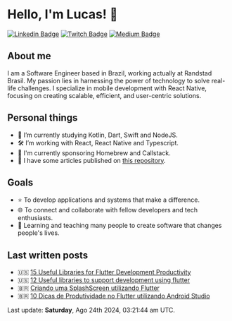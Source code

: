 # Hello, I'm Lucas! 👋

[![Linkedin Badge](https://img.shields.io/badge/-LinkedIn-blue?style=flat-square&logo=Linkedin&logoColor=white&link=https://www.linkedin.com/in/lucalves/)](https://www.linkedin.com/in/lucalves/)
[![Twitch Badge](https://img.shields.io/badge/-Twitch-8A43F2?style=flat-square&labelColor=white&logo=Twitch&link=https://twitch.tv/lucalves/)](https://twitch.tv/lucalves)
[![Medium Badge](https://img.shields.io/badge/-Medium-292929?style=flat-square&labelColor=292929&logo=Medium&link=https://lucalves.medium.com/)](https://lucalves.medium.com/)

## About me

I am a Software Engineer based in Brazil, working actually at Randstad Brasil. My passion lies in harnessing the power of technology to solve real-life challenges. I specialize in mobile development with React Native, focusing on creating scalable, efficient, and user-centric solutions.

## Personal things

- 🌱 I’m currently studying Kotlin, Dart, Swift and NodeJS.
- 🛠 I’m working with React, React Native and Typescript.
- 🤝 I'm currently sponsoring Homebrew and Callstack.
- 📝 I have some articles published on [this repository](https://github.com/lucalves/articles).

## Goals

- ⭐️ To develop applications and systems that make a difference.
- 🌐 To connect and collaborate with fellow developers and tech enthusiasts.
- 🚀 Learning and teaching many people to create software that changes people's lives.

## Last written posts

- 🇺🇸 [15 Useful Libraries for Flutter Development Productivity](https://medium.com/flutter-community/15-useful-libraries-for-flutter-development-productivity-updated-2021-15bcafe205f3)
- 🇺🇸 [12 Useful libraries to support development using flutter](https://medium.com/flutter-community/12-useful-libraries-to-support-development-using-flutter-3b8df97d898)
- 🇧🇷 [Criando uma SplashScreen utilizando Flutter](https://medium.com/flutter-comunidade-br/criando-uma-splashscreen-utilizando-flutter-926f9b25de31)
- 🇧🇷 [10 Dicas de Produtividade no Flutter utilizando Android Studio
](https://medium.com/@lucalves/10-dicas-de-produtividade-no-flutter-utilizando-android-studio-38d2bbcc9a92)

<p>Last update: <strong>Saturday</strong>, Ago 24th 2024, 03:21:44 am UTC.</p>
